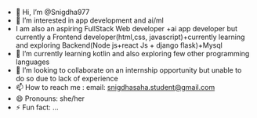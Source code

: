 - 👋 Hi, I’m @Snigdha977
- 👀 I’m interested in app development and ai/ml
- I am also an aspiring FullStack Web developer +ai app developer but currently a Frontend developer(html,css, javascript)+currently learning and exploring Backend(Node js+react Js + django flask)+Mysql
- 🌱 I’m currently learning kotlin and also exploring few other programming languages
- 💞️ I’m looking to collaborate on an internship opportunity but unable to do so due to lack of experience
- 📫 How to reach me : email: snigdhasaha.student@gmail.com
- 😄 Pronouns: she/her
- ⚡ Fun fact: ...

<!---
Snigdha977/Snigdha977 is a ✨ special ✨ repository because its `README.md` (this file) appears on your GitHub profile.
You can click the Preview link to take a look at your changes.
--->
